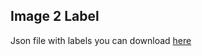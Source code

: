 ## Image 2 Label
Json file with labels you can download [here](https://gist.github.com/alxmamaev/043f303f7f255729a1ed09195e99a938)